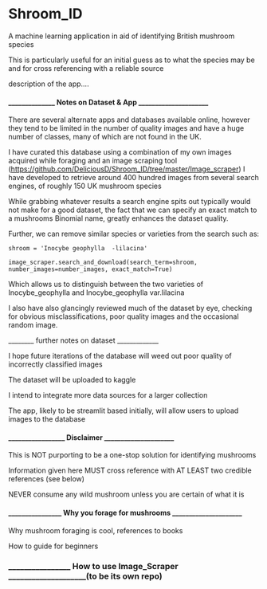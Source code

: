 # Shroom_ID


A machine learning application in aid of identifying British mushroom species


This is particularly useful for an initial guess as to what the species may be and for cross referencing with a reliable source


description of the app....


#### ______________ Notes on Dataset & App _____________________

There are several alternate apps and databases available online, 
however they tend to be limited in the number of quality images and have a huge number of classes, 
many of which are not found in the UK.

I have curated this database using a combination of my own images acquired while foraging and an image scraping tool (https://github.com/DeliciousD/Shroom_ID/tree/master/Image_scraper) 
I have developed to retrieve around 400 hundred images from several search engines, of roughly 150 UK mushroom species

While grabbing whatever results a search engine spits out typically would not make for a good dataset, the fact that we can specify an exact match to a mushrooms Binomial name, greatly enhances the dataset quality. 

Further, we can remove similar species or varieties from the search such as:

```
shroom = 'Inocybe geophylla  -lilacina'

image_scraper.search_and_download(search_term=shroom, number_images=number_images, exact_match=True)
```

Which allows us to distinguish between the two varieties of Inocybe_geophylla and Inocybe_geophylla var.lilacina

I also have also glancingly reviewed much of the dataset by eye, checking for obvious misclassifications, poor quality images and the occasional random image.


________ further notes on dataset _____________

I hope future iterations of the database will weed out poor quality of incorrectly classified images

The dataset will be uploaded to kaggle

I intend to integrate more data sources for a larger collection

The app, likely to be streamlit based initially, will allow users to upload images to the database


#### _________________ Disclaimer _____________________

This is NOT purporting to be a one-stop solution for identifying mushrooms

Information given here MUST cross reference with AT LEAST two credible references (see below)

NEVER consume any wild mushroom unless you are certain of what it is


#### ________________ Why you forage for mushrooms _____________________

Why mushroom foraging is cool, references to books


How to guide for beginners


### ________________ How to use Image_Scraper ____________________(to be its own repo)
